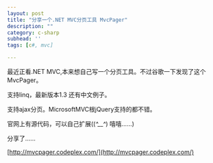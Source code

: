 ```yaml
---
layout: post
title: "分享一个.NET MVC分页工具 MvcPager"
description: ""
category: c-sharp
subhead: ''
tags: [c#, mvc]

---
```


最近正看.NET MVC,本来想自己写一个分页工具。不过谷歌一下发现了这个MvcPager。

支持linq，最新版本1.3 还有中文例子。

支持ajax分页。MicrosoftMVC根jQuery支持的都不错。

官网上有源代码，可以自己扩展((*^__^*) 嘻嘻……)

分享了……

[http://mvcpager.codeplex.com/](http://mvcpager.codeplex.com/)

